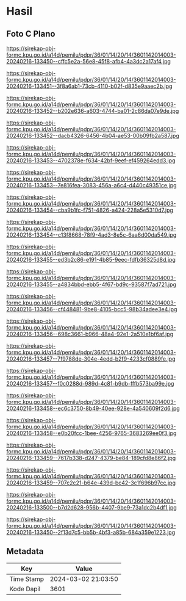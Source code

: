 # Hasil

## Foto C Plano

https://sirekap-obj-formc.kpu.go.id/a14d/pemilu/pdpr/36/01/14/20/14/3601142014003-20240216-133450--cffc5e2a-56e8-45f8-afb4-4a3dc2a17af4.jpg

https://sirekap-obj-formc.kpu.go.id/a14d/pemilu/pdpr/36/01/14/20/14/3601142014003-20240216-133451--3f8a6ab1-73cb-4110-b02f-d835e9aaec2b.jpg

https://sirekap-obj-formc.kpu.go.id/a14d/pemilu/pdpr/36/01/14/20/14/3601142014003-20240216-133452--b202e636-a603-4744-ba01-2c86da07e9de.jpg

https://sirekap-obj-formc.kpu.go.id/a14d/pemilu/pdpr/36/01/14/20/14/3601142014003-20240216-133452--dacb4326-6456-4b04-ae53-00b09fb2a587.jpg

https://sirekap-obj-formc.kpu.go.id/a14d/pemilu/pdpr/36/01/14/20/14/3601142014003-20240216-133453--4702378e-f634-42bf-9eef-ef459264edd3.jpg

https://sirekap-obj-formc.kpu.go.id/a14d/pemilu/pdpr/36/01/14/20/14/3601142014003-20240216-133453--7e816fea-3083-456a-a6c4-d440c49351ce.jpg

https://sirekap-obj-formc.kpu.go.id/a14d/pemilu/pdpr/36/01/14/20/14/3601142014003-20240216-133454--cba9b1fc-f751-4826-a424-228a5e5310d7.jpg

https://sirekap-obj-formc.kpu.go.id/a14d/pemilu/pdpr/36/01/14/20/14/3601142014003-20240216-133454--c13f8668-78f9-4ad3-8e5c-6aa6d00da549.jpg

https://sirekap-obj-formc.kpu.go.id/a14d/pemilu/pdpr/36/01/14/20/14/3601142014003-20240216-133455--ed3b2c86-e191-4b85-9eec-fdfb36325d8d.jpg

https://sirekap-obj-formc.kpu.go.id/a14d/pemilu/pdpr/36/01/14/20/14/3601142014003-20240216-133455--a4834bbd-ebb5-4f67-bd9c-93587f7ad721.jpg

https://sirekap-obj-formc.kpu.go.id/a14d/pemilu/pdpr/36/01/14/20/14/3601142014003-20240216-133456--cf448481-9be8-4105-bcc5-98b34adee3e4.jpg

https://sirekap-obj-formc.kpu.go.id/a14d/pemilu/pdpr/36/01/14/20/14/3601142014003-20240216-133456--698c3661-b966-48a4-92e1-2a510e1bf6af.jpg

https://sirekap-obj-formc.kpu.go.id/a14d/pemilu/pdpr/36/01/14/20/14/3601142014003-20240216-133457--7f9788de-304e-4edd-b2f9-4233cf0889fe.jpg

https://sirekap-obj-formc.kpu.go.id/a14d/pemilu/pdpr/36/01/14/20/14/3601142014003-20240216-133457--f0c0288d-989d-4c81-b9db-fffb573ba99e.jpg

https://sirekap-obj-formc.kpu.go.id/a14d/pemilu/pdpr/36/01/14/20/14/3601142014003-20240216-133458--ec6c3750-8b49-40ee-928e-4a540609f2d6.jpg

https://sirekap-obj-formc.kpu.go.id/a14d/pemilu/pdpr/36/01/14/20/14/3601142014003-20240216-133458--e0b20fcc-1bee-4256-9765-3683269ee0f3.jpg

https://sirekap-obj-formc.kpu.go.id/a14d/pemilu/pdpr/36/01/14/20/14/3601142014003-20240216-133459--7617b338-d247-4379-be84-189cfd8e86f2.jpg

https://sirekap-obj-formc.kpu.go.id/a14d/pemilu/pdpr/36/01/14/20/14/3601142014003-20240216-133459--707c2c21-b64e-439d-bc42-3c1f696b97cc.jpg

https://sirekap-obj-formc.kpu.go.id/a14d/pemilu/pdpr/36/01/14/20/14/3601142014003-20240216-133500--b7d2d628-956b-4407-9be9-73a1dc2b4df1.jpg

https://sirekap-obj-formc.kpu.go.id/a14d/pemilu/pdpr/36/01/14/20/14/3601142014003-20240216-133450--2f13d7c5-bb5b-4bf3-a85b-684a359e1223.jpg


## Metadata

| Key        | Value               |
| ---------- | ------------------- |
| Time Stamp | 2024-03-02 21:03:50 |
| Kode Dapil | 3601                |



